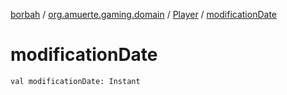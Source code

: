 [borbah](../../index.md) / [org.amuerte.gaming.domain](../index.md) / [Player](index.md) / [modificationDate](./modification-date.md)

# modificationDate

`val modificationDate: Instant`